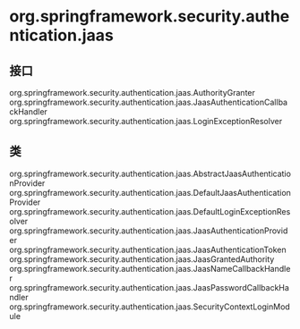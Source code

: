 # org.springframework.security.authentication.jaas

## 接口

org.springframework.security.authentication.jaas.AuthorityGranter
org.springframework.security.authentication.jaas.JaasAuthenticationCallbackHandler
org.springframework.security.authentication.jaas.LoginExceptionResolver

## 类

org.springframework.security.authentication.jaas.AbstractJaasAuthenticationProvider
org.springframework.security.authentication.jaas.DefaultJaasAuthenticationProvider
org.springframework.security.authentication.jaas.DefaultLoginExceptionResolver
org.springframework.security.authentication.jaas.JaasAuthenticationProvider
org.springframework.security.authentication.jaas.JaasAuthenticationToken
org.springframework.security.authentication.jaas.JaasGrantedAuthority
org.springframework.security.authentication.jaas.JaasNameCallbackHandler
org.springframework.security.authentication.jaas.JaasPasswordCallbackHandler
org.springframework.security.authentication.jaas.SecurityContextLoginModule




